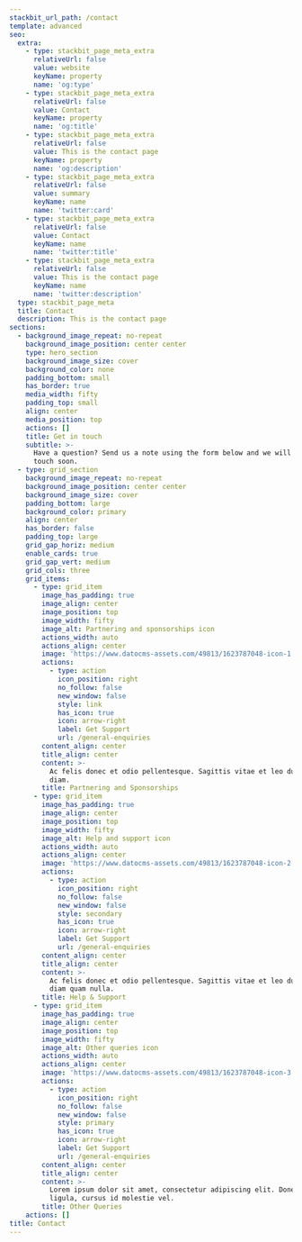 ```yaml
---
stackbit_url_path: /contact
template: advanced
seo:
  extra:
    - type: stackbit_page_meta_extra
      relativeUrl: false
      value: website
      keyName: property
      name: 'og:type'
    - type: stackbit_page_meta_extra
      relativeUrl: false
      value: Contact
      keyName: property
      name: 'og:title'
    - type: stackbit_page_meta_extra
      relativeUrl: false
      value: This is the contact page
      keyName: property
      name: 'og:description'
    - type: stackbit_page_meta_extra
      relativeUrl: false
      value: summary
      keyName: name
      name: 'twitter:card'
    - type: stackbit_page_meta_extra
      relativeUrl: false
      value: Contact
      keyName: name
      name: 'twitter:title'
    - type: stackbit_page_meta_extra
      relativeUrl: false
      value: This is the contact page
      keyName: name
      name: 'twitter:description'
  type: stackbit_page_meta
  title: Contact
  description: This is the contact page
sections:
  - background_image_repeat: no-repeat
    background_image_position: center center
    type: hero_section
    background_image_size: cover
    background_color: none
    padding_bottom: small
    has_border: true
    media_width: fifty
    padding_top: small
    align: center
    media_position: top
    actions: []
    title: Get in touch
    subtitle: >-
      Have a question? Send us a note using the form below and we will be in
      touch soon.
  - type: grid_section
    background_image_repeat: no-repeat
    background_image_position: center center
    background_image_size: cover
    padding_bottom: large
    background_color: primary
    align: center
    has_border: false
    padding_top: large
    grid_gap_horiz: medium
    enable_cards: true
    grid_gap_vert: medium
    grid_cols: three
    grid_items:
      - type: grid_item
        image_has_padding: true
        image_align: center
        image_position: top
        image_width: fifty
        image_alt: Partnering and sponsorships icon
        actions_width: auto
        actions_align: center
        image: 'https://www.datocms-assets.com/49813/1623787048-icon-1.svg'
        actions:
          - type: action
            icon_position: right
            no_follow: false
            new_window: false
            style: link
            has_icon: true
            icon: arrow-right
            label: Get Support
            url: /general-enquiries
        content_align: center
        title_align: center
        content: >-
          Ac felis donec et odio pellentesque. Sagittis vitae et leo duis ut
          diam.
        title: Partnering and Sponsorships
      - type: grid_item
        image_has_padding: true
        image_align: center
        image_position: top
        image_width: fifty
        image_alt: Help and support icon
        actions_width: auto
        actions_align: center
        image: 'https://www.datocms-assets.com/49813/1623787048-icon-2.svg'
        actions:
          - type: action
            icon_position: right
            no_follow: false
            new_window: false
            style: secondary
            has_icon: true
            icon: arrow-right
            label: Get Support
            url: /general-enquiries
        content_align: center
        title_align: center
        content: >-
          Ac felis donec et odio pellentesque. Sagittis vitae et leo duis ut
          diam quam nulla.
        title: Help & Support
      - type: grid_item
        image_has_padding: true
        image_align: center
        image_position: top
        image_width: fifty
        image_alt: Other queries icon
        actions_width: auto
        actions_align: center
        image: 'https://www.datocms-assets.com/49813/1623787048-icon-3.svg'
        actions:
          - type: action
            icon_position: right
            no_follow: false
            new_window: false
            style: primary
            has_icon: true
            icon: arrow-right
            label: Get Support
            url: /general-enquiries
        content_align: center
        title_align: center
        content: >-
          Lorem ipsum dolor sit amet, consectetur adipiscing elit. Donec nisl
          ligula, cursus id molestie vel.
        title: Other Queries
    actions: []
title: Contact
---
```

